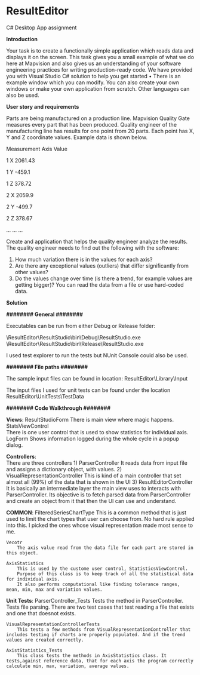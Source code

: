 # ResultEditor
C# Desktop App assignment

**Introduction**

Your task is to create a functionally simple application which reads data and displays it on the screen.
This task gives you a small example of what we do here at Mapvision and also gives us an understanding 
of your software engineering practices for writing production-ready code.
We have provided you with Visual Studio C# solution to help you get started
• There is an example window which you can modify. You can also create your own windows or 
make your own application from scratch. Other languages can also be used.

**User story and requirements**

Parts are being manufactured on a production line. Mapvision Quality Gate measures every part that has 
been produced.
Quality engineer of the manufacturing line has results for one point from 20 parts. Each point has X, Y and 
Z coordinate values. Example data is shown below.


Measurement Axis Value

1 X 2061.43

1 Y -459.1

1 Z 378.72

2 X 2059.9

2 Y -499.7

2 Z 378.67

… … …


Create and application that helps the quality engineer analyze the results.
The quality engineer needs to find out the following with the software:
1. How much variation there is in the values for each axis?
2. Are there any exceptional values (outliers) that differ significantly from other values?
3. Do the values change over time (is there a trend, for example values are getting bigger)?
You can read the data from a file or use hard-coded data.


**Solution**


**########	General		########**

Executables can be run from either Debug or Release folder:

\ResultEditor\ResultStudio\bin\Debug\ResultStudio.exe
\ResultEditor\ResultStudio\bin\Release\ResultStudio.exe

I used test explorer to run the tests but NUnit Console could also be used.

**########		File paths 	########**

The sample input files can be found in location:
ResultEditor\Library\Input

The input files I used for unit tests can be found under the location 
ResultEditor\UnitTests\TestData

**########		Code Walkthrough 	########**

**Views**:
	ResultStudioForm
		There is main view where magic happens.
	StatsViewControl	
		There is one user control that is used to show statistics for individual axis.
	LogForm
		Shows information logged during the whole cycle in a popup dialog.
		
**Controllers**:	
	There are three controllers
		1) ParserController
				It reads data from input file and assigns a dictionary object, with values.
		2) VisualRepresentationController
				This is kind of a main controller that set almost all (99%) of the data that is shown in the UI
		3) ResultEditorController
			It is basically an intermediate layer the main view uses to interacts with ParserController. 
			Its objective is to fetch parsed data from ParserController and create an object from it that then the UI can use and understand.

**COMMON**:
	FilteredSeriesChartType
		This is a common method that is just used to limit the chart types that user can choose from. No hard rule applied into this. I picked the ones whose visual representation made most sense to me.
	
	Vecotr
		The axis value read from the data file for each part are stored in this object.
		
	AxisStatistics
		This is used by the custome user control, StatisticsViewControl.
		Purpose of this class is to keep track of all the statistical data for individual axis.
		It also performs computational like finding tolerance ranges, mean, min, max and variation values.
	

**Unit Tests**:
	ParserController_Tests
		Tests the method in ParserController.
		Tests file parsing. There are two test cases that test reading a file that exists and one that doesnot exists.
		
	VisualRepresentationControllerTests
		This tests a few methods from VisualRepresentationController that includes testing if charts are properly populated. And if the trend values are created correctly.
		
	AxistStatistics_Tests
		This class tests the methods in AxisStatistics class. It tests,against reference data, that for each axis the program correctly calculate min, max, variation, average values. 
